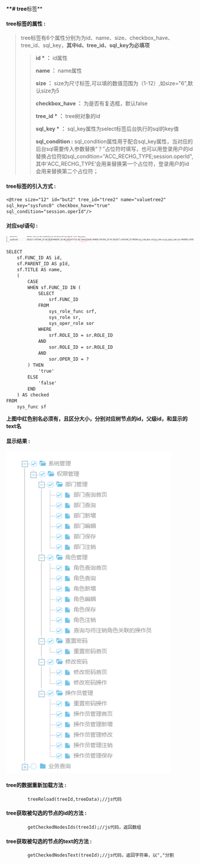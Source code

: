 **\*\*\# tree**标签\*\*

#### tree**标签的属性 :**

> tree标签有6个属性分别为为id、name、size、checkbox\_have、tree\_id、sql\_key，**其中id、tree\_id、sql\_key为必填项**
>
> > **id  \* ：** id属性
> >
> > **name ：** name属性
> >
> > **size ：** size为尺寸标签,可以填的数值范围为（1-12）,如size="6",默认size为5
> >
> > **checkbox\_have ：** 为是否有复选框，默认false
> >
> > **tree\_id \* ：** tree树对象的id
> >
> > **sql\_key \* ：** sql\_key属性为select标签后台执行的sql的key值
> >
> > **sql\_condition :** sql\_condition属性用于配合sql\_key属性，当对应的后台sql需要传入参数替换“？”占位符时填写，也可以用登录用户的id替换占位符如sql\_condition="ACC\_RECHG\_TYPE;session.operId",其中‘ACC\_RECHG\_TYPE’会用来替换第一个占位符，登录用户的id会用来替换第二个占位符；

#### tree标签的引入方式 :

```
<@tree size="12" id="but2" tree_id="tree2" name="valuetree2" sql_key="sysfunc8" checkbox_have="true" sql_condition="session.operId"/>
```

#### 对应sql语句 :

![](/assets/tree_sql.png)

```
SELECT
    sf.FUNC_ID AS id,
    sf.PARENT_ID AS pId,
    sf.TITLE AS name,
    (
        CASE
        WHEN sf.FUNC_ID IN (
            SELECT
                srf.FUNC_ID
            FROM
                sys_role_func srf,
                sys_role sr,
                sys_oper_role sor
            WHERE
                srf.ROLE_ID = sr.ROLE_ID
            AND     
                sor.ROLE_ID = sr.ROLE_ID
            AND      
                sor.OPER_ID = ?
        ) THEN
            'true'
        ELSE
            'false'
        END
    ) AS checked
FROM
    sys_func sf
```

**上图中红色别名必须有，且区分大小，分别对应树节点的id，父级id，和显示的text名**

#### 显示结果 :

![](/assets/tree.png)

#### tree的数据重新加载方法 :

```
        treeReload(treeId,treeData);//js代码
```

#### tree获取被勾选的节点的id的方法 :

```
        getCheckedNodesIds(treeId);//js代码，返回数组
```

#### tree获取被勾选的节点的text的方法 :

```
        getCheckedNodesText(treeId);//js代码，返回字符串，以","分割
```



